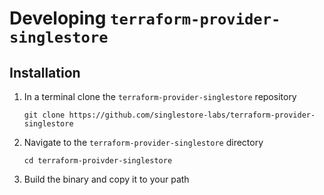 # Developing `terraform-provider-singlestore`

## Installation

1. In a terminal clone the `terraform-provider-singlestore` repository

    ~~~ shell
    git clone https://github.com/singlestore-labs/terraform-provider-singlestore
    ~~~

2. Navigate to the `terraform-provider-singlestore` directory

    ~~~ shell
    cd terraform-proivder-singlestore
    ~~~

3. Build the binary and copy it to your path